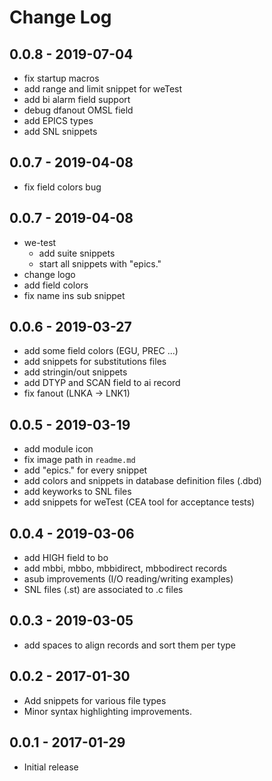 # Change Log

## 0.0.8 - 2019-07-04
 - fix startup macros
 - add range and limit snippet for weTest
 - add bi alarm field support
 - debug dfanout OMSL field
 - add EPICS types
 - add SNL snippets

## 0.0.7 - 2019-04-08
 - fix field colors bug
  
## 0.0.7 - 2019-04-08
 - we-test 
   - add suite snippets
   - start all snippets with "epics."
 - change logo
 - add field colors 
 - fix name ins sub snippet

## 0.0.6 - 2019-03-27
 - add some field colors (EGU, PREC ...)
 - add snippets for substitutions files
 - add stringin/out snippets
 - add DTYP and SCAN field to ai record
 - fix fanout (LNKA -> LNK1)

## 0.0.5 - 2019-03-19
 - add module icon
 - fix image path in ```readme.md```
 - add "epics." for every snippet
 - add colors and snippets in database definition files (.dbd)
 - add keyworks to SNL files
 - add snippets for weTest (CEA tool for acceptance tests)
  
## 0.0.4 - 2019-03-06
 - add HIGH field to bo
 - add mbbi, mbbo, mbbidirect, mbbodirect records
 - asub improvements (I/O reading/writing examples)
 - SNL files (.st) are associated to .c files

## 0.0.3 - 2019-03-05
- add spaces to align records and sort them per type

## 0.0.2 - 2017-01-30

- Add snippets for various file types
- Minor syntax highlighting improvements.

## 0.0.1 - 2017-01-29

- Initial release

